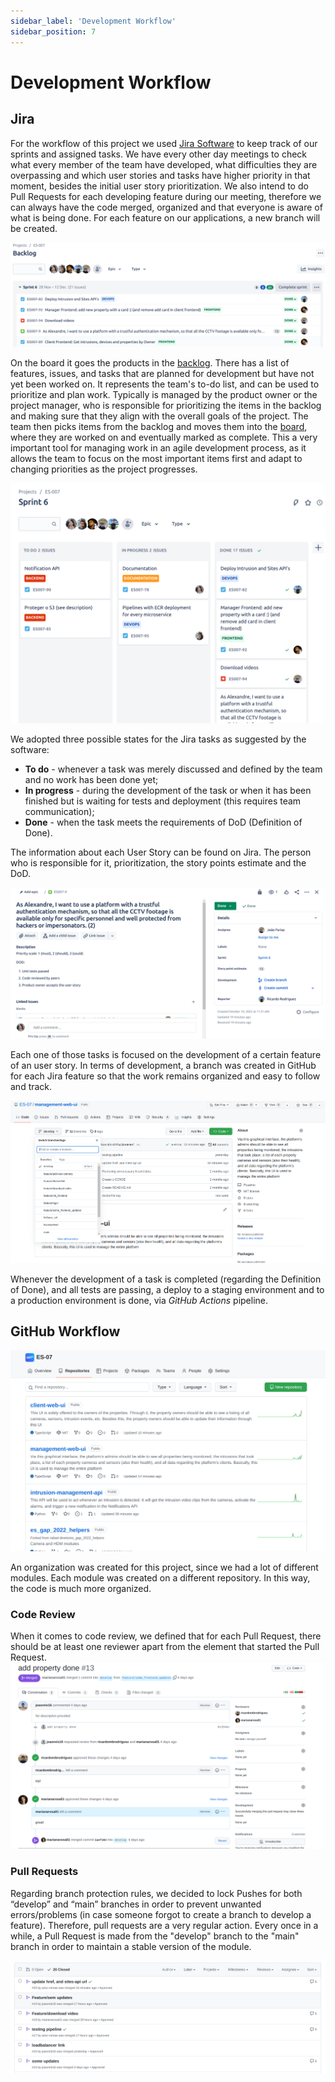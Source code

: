 ```yaml
---
sidebar_label: 'Development Workflow'
sidebar_position: 7
---
```


# Development Workflow

## Jira 



For the workflow of this project we used [Jira Software](https://www.atlassian.com/software/jira) to keep track of our sprints and assigned tasks. We have every other day meetings to check what every member of the team have developed, what difficulties they are overpassing and which user stories and tasks have higher priority in that moment, besides the initial user story prioritization. We also intend to do Pull Requests for each developing feature during our meeting, therefore we can always have the code merged, organized and that everyone is aware of what is being done. For each feature on our applications, a new branch will be created.

![JiraBoard](../static/img/backlogg.png)

On the board it goes the products in the [backlog](https://bernas04.atlassian.net/jira/software/projects/ES007/boards/2/backlog). There has a list of features, issues, and tasks that are planned for development but have not yet been worked on. It represents the team's to-do list, and can be used to prioritize and plan work. Typically is managed by the product owner or the project manager, who is responsible for prioritizing the items in the backlog and making sure that they align with the overall goals of the project. The team then picks items from the backlog and moves them into the [board](https://bernas04.atlassian.net/jira/software/projects/ES007/boards/2), where they are worked on and eventually marked as complete. This a very important tool for managing work in an agile development process, as it allows the team to focus on the most important items first and adapt to changing priorities as the project progresses.

![JiraBoard](../static/img/jiraBoard.png)



We adopted three possible states for the Jira tasks as suggested by the software:
* **To do** - whenever a task was merely discussed and defined by the team and no work has been done yet;
* **In progress** - during the development of the task or when it has been finished but is waiting for tests and deployment (this requires team communication);
* **Done** - when the task meets the requirements of DoD (Definition of Done).

The information about each User Story can be found on Jira. The person who is responsible for it, prioritization, the story points estimate and the DoD.

![User Story](../static/img/userStory.png)

Each one of those tasks is focused on the development of a certain feature of an user story. In terms of development, a branch was created in GitHub for each Jira feature so that the work remains organized and easy to follow and track. 

![Branches](../static/img/branches.png)

Whenever the development of a task is completed (regarding the Definition of Done), and all tests are passing, a deploy to a staging environment and to a production environment is done, via *GitHub Actions* pipeline. 

## GitHub Workflow

![Github](../static/img/repositories.png)

An organization was created for this project, since we had a lot of different modules. Each module was created on a different repository. In this way, the code is much more organized.

### Code Review

When it comes to code review, we defined that for each Pull Request, there should be at least one reviewer apart from the element that started the Pull Request.
![Pull Request Review](../static/img/pullRequestReview.png)

### Pull Requests


Regarding branch protection rules, we decided to lock Pushes for both “develop” and “main” branches in order to prevent unwanted errors/problems (in case someone forgot to create a branch to develop a feature). Therefore, pull requests are a very regular action. Every once in a while, a Pull Request is made from the "develop" branch to the "main" branch in order to maintain a stable version of the module.


![Pull Request Review](../static/img/pull_requests.png)



